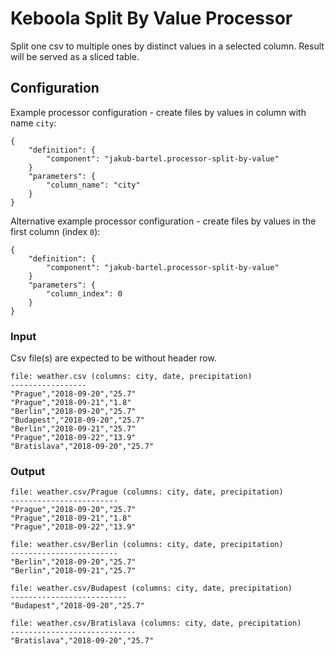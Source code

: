 # Keboola Split By Value Processor

Split one csv to multiple ones by distinct values in a selected column. Result will be served as a sliced table.

## Configuration

Example processor configuration - create files by values in column with name `city`:
```
{
    "definition": {
        "component": "jakub-bartel.processor-split-by-value"
    }
    "parameters": {
        "column_name": "city"
    }
}
```

Alternative example processor configuration - create files by values in the first column (index `0`):
```
{
    "definition": {
        "component": "jakub-bartel.processor-split-by-value"
    }
    "parameters": {
        "column_index": 0
    }
}
```

### Input

Csv file(s) are expected to be without header row.

```
file: weather.csv (columns: city, date, precipitation)
-----------------
"Prague","2018-09-20","25.7"
"Prague","2018-09-21","1.8"
"Berlin","2018-09-20","25.7"
"Budapest","2018-09-20","25.7"
"Berlin","2018-09-21","25.7"
"Prague","2018-09-22","13.9"
"Bratislava","2018-09-20","25.7"
```

### Output

```
file: weather.csv/Prague (columns: city, date, precipitation)
------------------------
"Prague","2018-09-20","25.7"
"Prague","2018-09-21","1.8"
"Prague","2018-09-22","13.9"
```

```
file: weather.csv/Berlin (columns: city, date, precipitation)
------------------------
"Berlin","2018-09-20","25.7"
"Berlin","2018-09-21","25.7"
```

```
file: weather.csv/Budapest (columns: city, date, precipitation)
--------------------------
"Budapest","2018-09-20","25.7"
```

```
file: weather.csv/Bratislava (columns: city, date, precipitation)
----------------------------
"Bratislava","2018-09-20","25.7"
```
